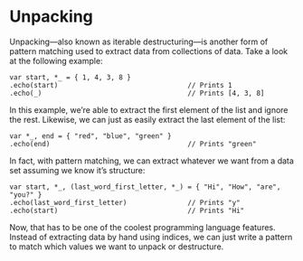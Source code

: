 # Unpacking

Unpacking—also known as iterable destructuring—is another form of pattern matching used to extract data from collections of data. Take a look at the following example:
```
var start, *_ = { 1, 4, 3, 8 }
.echo(start)                                // Prints 1
.echo(_)                                    // Prints [4, 3, 8]
```

In this example, we’re able to extract the first element of the list and ignore the rest. Likewise, we can just as easily extract the last element of the list:
```
var *_, end = { "red", "blue", "green" }
.echo(end)                                  // Prints "green"
```

In fact, with pattern matching, we can extract whatever we want from a data set assuming we know it’s structure:
```
var start, *_, (last_word_first_letter, *_) = { "Hi", "How", "are", "you?" }
.echo(last_word_first_letter)               // Prints "y"
.echo(start)                                // Prints "Hi"
```

Now, that has to be one of the coolest programming language features. Instead of extracting data by hand using indices, we can just write a pattern to match which values we want to unpack or destructure.
